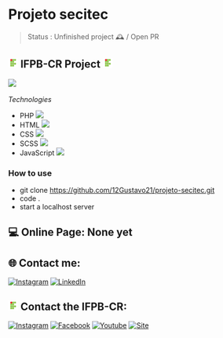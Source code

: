# Projeto secitec

> Status : Unfinished project 🕰️ / Open PR

## <img width ='20px' src ='./assets/icons/icon.svg' /> IFPB-CR Project <img width ='20px' src ='./assets/icons/icon.svg' />

<img width ='800px' src ='./assets/gif/Recording.gif' />

*Technologies*

+ PHP <img width ='20px' src ='https://www.php.net/favicon.svg?v=2' />
+ HTML <img width ='20px' src ='https://cdn-icons-png.flaticon.com/512/4943/4943029.png' />
+ CSS <img width ='20px' src ='https://cdn-icons-png.flaticon.com/512/732/732190.png' />
+ SCSS <img width ='20px' src ='https://cdn.iconscout.com/icon/free/png-512/sass-226054.png' />
+ JavaScript <img width ='20px' src ='https://upload.wikimedia.org/wikipedia/commons/thumb/9/99/Unofficial_JavaScript_logo_2.svg/1200px-Unofficial_JavaScript_logo_2.svg.png' />

### How to use
    
- git clone https://github.com/12Gustavo21/projeto-secitec.git
- code .
- start a localhost server 

## 💻 Online Page: None yet

## 🌐 Contact me:
[![Instagram](https://img.shields.io/badge/Instagram-%23E4405F.svg?logo=Instagram&logoColor=white)](https://instagram.com/gualmda) [![LinkedIn](https://img.shields.io/badge/LinkedIn-%230077B5.svg?logo=linkedin&logoColor=white)](https://www.linkedin.com/in/12gustavo21)

## <img width ='20px' src ='./assets/icons/icon.svg' /> Contact the IFPB-CR:
[![Instagram](https://img.shields.io/badge/Instagram-%23E4405F.svg?logo=Instagram&logoColor=white)](https://www.instagram.com/ifpbcatole.oficial) [![Facebook](https://img.shields.io/badge/Facebook-%231877F2.svg?logo=facebook&logoColor=white)](https://pt-br.facebook.com/ifpbcatoledorocha) [![Youtube](https://img.shields.io/badge/Youtube-%23FF0000.svg?logo=youtube&logoColor=white)](https://www.youtube.com/@ifpb-catoledorocha221) [![Site](https://img.shields.io/badge/Site-%23000000.svg?logo=google-chrome&logoColor=white)](https://www.ifpb.edu.br/catoledorocha)